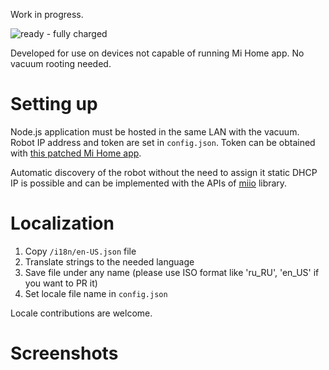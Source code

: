 Work in progress.

![ready - fully charged](https://user-images.githubusercontent.com/13202642/50579668-3e800900-0e58-11e9-8a44-4c6036448838.png)

Developed for use on devices not capable of running Mi Home app. No vacuum rooting needed.

# Setting up
Node.js application must be hosted in the same LAN with the vacuum. Robot IP address and token are set in `config.json`. Token can be obtained with [this patched Mi Home app](http://www.kapiba.ru/2017/11/mi-home.html). 

Automatic discovery of the robot without the need to assign it static DHCP IP is possible and can be implemented with the APIs of [miio](https://github.com/aholstenson/miio) library.

# Localization
1. Copy `/i18n/en-US.json` file
2. Translate strings to the needed language
3. Save file under any name (please use ISO format like 'ru_RU', 'en_US' if you want to PR it)
4. Set locale file name in `config.json`

Locale contributions are welcome.

# Screenshots

